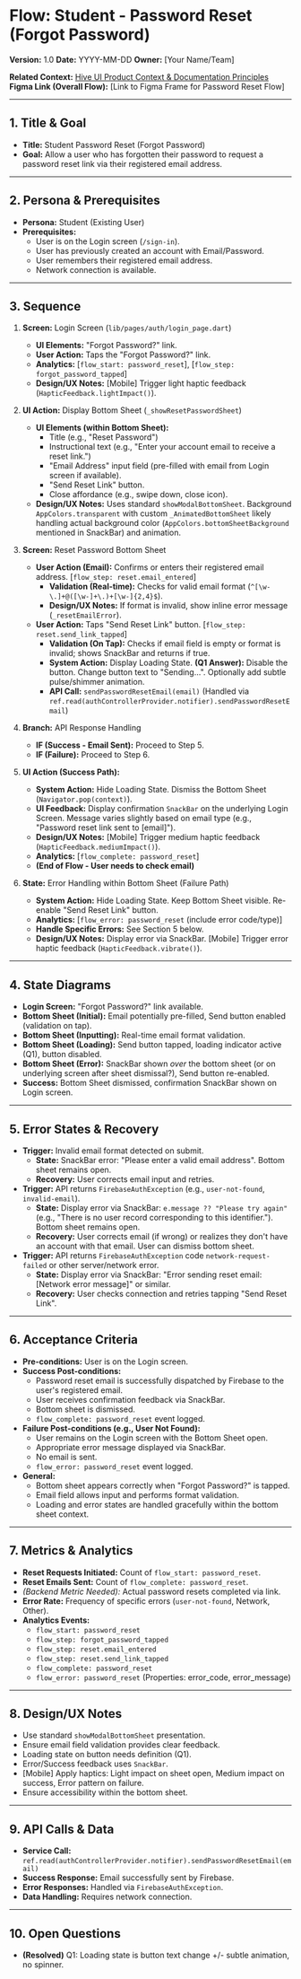 # Flow: Student - Password Reset (Forgot Password)

**Version:** 1.0
**Date:** YYYY-MM-DD
**Owner:** [Your Name/Team]

**Related Context:** [Hive UI Product Context & Documentation Principles](../../product_context.md)
**Figma Link (Overall Flow):** [Link to Figma Frame for Password Reset Flow]

---

## 1. Title & Goal

*   **Title:** Student Password Reset (Forgot Password)
*   **Goal:** Allow a user who has forgotten their password to request a password reset link via their registered email address.

---

## 2. Persona & Prerequisites

*   **Persona:** Student (Existing User)
*   **Prerequisites:**
    *   User is on the Login screen (`/sign-in`).
    *   User has previously created an account with Email/Password.
    *   User remembers their registered email address.
    *   Network connection is available.

---

## 3. Sequence

1.  **Screen:** Login Screen (`lib/pages/auth/login_page.dart`)
    *   **UI Elements:** "Forgot Password?" link.
    *   **User Action:** Taps the "Forgot Password?" link.
    *   **Analytics:** [`flow_start: password_reset`], [`flow_step: forgot_password_tapped`]
    *   **Design/UX Notes:** [Mobile] Trigger light haptic feedback (`HapticFeedback.lightImpact()`).

2.  **UI Action:** Display Bottom Sheet (`_showResetPasswordSheet`)
    *   **UI Elements (within Bottom Sheet):**
        *   Title (e.g., "Reset Password")
        *   Instructional text (e.g., "Enter your account email to receive a reset link.")
        *   "Email Address" input field (pre-filled with email from Login screen if available).
        *   "Send Reset Link" button.
        *   Close affordance (e.g., swipe down, close icon).
    *   **Design/UX Notes:** Uses standard `showModalBottomSheet`. Background `AppColors.transparent` with custom `_AnimatedBottomSheet` likely handling actual background color (`AppColors.bottomSheetBackground` mentioned in SnackBar) and animation.

3.  **Screen:** Reset Password Bottom Sheet
    *   **User Action (Email):** Confirms or enters their registered email address. [`flow_step: reset.email_entered`]
        *   **Validation (Real-time):** Checks for valid email format (`^[\w-\.]+@([\w-]+\.)+[\w-]{2,4}$`).
        *   **Design/UX Notes:** If format is invalid, show inline error message (`_resetEmailError`).
    *   **User Action:** Taps "Send Reset Link" button. [`flow_step: reset.send_link_tapped`]
        *   **Validation (On Tap):** Checks if email field is empty or format is invalid; shows SnackBar and returns if true.
        *   **System Action:** Display Loading State. **(Q1 Answer):** Disable the button. Change button text to "Sending...". Optionally add subtle pulse/shimmer animation.
        *   **API Call:** `sendPasswordResetEmail(email)` (Handled via `ref.read(authControllerProvider.notifier).sendPasswordResetEmail`)

4.  **Branch:** API Response Handling
    *   **IF (Success - Email Sent):** Proceed to Step 5.
    *   **IF (Failure):** Proceed to Step 6.

5.  **UI Action (Success Path):**
    *   **System Action:** Hide Loading State. Dismiss the Bottom Sheet (`Navigator.pop(context)`).
    *   **UI Feedback:** Display confirmation `SnackBar` on the underlying Login Screen. Message varies slightly based on email type (e.g., "Password reset link sent to [email]").
    *   **Design/UX Notes:** [Mobile] Trigger medium haptic feedback (`HapticFeedback.mediumImpact()`).
    *   **Analytics:** [`flow_complete: password_reset`]
    *   **(End of Flow - User needs to check email)**

6.  **State:** Error Handling within Bottom Sheet (Failure Path)
    *   **System Action:** Hide Loading State. Keep Bottom Sheet visible. Re-enable "Send Reset Link" button.
    *   **Analytics:** [`flow_error: password_reset` (include error code/type)]
    *   **Handle Specific Errors:** See Section 5 below.
    *   **Design/UX Notes:** Display error via SnackBar. [Mobile] Trigger error haptic feedback (`HapticFeedback.vibrate()`).

---

## 4. State Diagrams

*   **Login Screen:** "Forgot Password?" link available.
*   **Bottom Sheet (Initial):** Email potentially pre-filled, Send button enabled (validation on tap).
*   **Bottom Sheet (Inputting):** Real-time email format validation.
*   **Bottom Sheet (Loading):** Send button tapped, loading indicator active (Q1), button disabled.
*   **Bottom Sheet (Error):** SnackBar shown *over* the bottom sheet (or on underlying screen after sheet dismissal?), Send button re-enabled.
*   **Success:** Bottom Sheet dismissed, confirmation SnackBar shown on Login screen.

---

## 5. Error States & Recovery

*   **Trigger:** Invalid email format detected on submit.
    *   **State:** SnackBar error: "Please enter a valid email address". Bottom sheet remains open.
    *   **Recovery:** User corrects email input and retries.
*   **Trigger:** API returns `FirebaseAuthException` (e.g., `user-not-found`, `invalid-email`).
    *   **State:** Display error via SnackBar: `e.message ?? "Please try again"` (e.g., "There is no user record corresponding to this identifier."). Bottom sheet remains open.
    *   **Recovery:** User corrects email (if wrong) or realizes they don't have an account with that email. User can dismiss bottom sheet.
*   **Trigger:** API returns `FirebaseAuthException` code `network-request-failed` or other server/network error.
    *   **State:** Display error via SnackBar: "Error sending reset email: [Network error message]" or similar.
    *   **Recovery:** User checks connection and retries tapping "Send Reset Link".

---

## 6. Acceptance Criteria

*   **Pre-conditions:** User is on the Login screen.
*   **Success Post-conditions:**
    *   Password reset email is successfully dispatched by Firebase to the user's registered email.
    *   User receives confirmation feedback via SnackBar.
    *   Bottom sheet is dismissed.
    *   `flow_complete: password_reset` event logged.
*   **Failure Post-conditions (e.g., User Not Found):**
    *   User remains on the Login screen with the Bottom Sheet open.
    *   Appropriate error message displayed via SnackBar.
    *   No email is sent.
    *   `flow_error: password_reset` event logged.
*   **General:**
    *   Bottom sheet appears correctly when "Forgot Password?" is tapped.
    *   Email field allows input and performs format validation.
    *   Loading and error states are handled gracefully within the bottom sheet context.

---

## 7. Metrics & Analytics

*   **Reset Requests Initiated:** Count of `flow_start: password_reset`.
*   **Reset Emails Sent:** Count of `flow_complete: password_reset`.
*   *(Backend Metric Needed):* Actual password resets completed via link.
*   **Error Rate:** Frequency of specific errors (`user-not-found`, Network, Other).
*   **Analytics Events:**
    *   `flow_start: password_reset`
    *   `flow_step: forgot_password_tapped`
    *   `flow_step: reset.email_entered`
    *   `flow_step: reset.send_link_tapped`
    *   `flow_complete: password_reset`
    *   `flow_error: password_reset` (Properties: error_code, error_message)

---

## 8. Design/UX Notes

*   Use standard `showModalBottomSheet` presentation.
*   Ensure email field validation provides clear feedback.
*   Loading state on button needs definition (Q1).
*   Error/Success feedback uses `SnackBar`.
*   [Mobile] Apply haptics: Light impact on sheet open, Medium impact on success, Error pattern on failure.
*   Ensure accessibility within the bottom sheet.

---

## 9. API Calls & Data

*   **Service Call:** `ref.read(authControllerProvider.notifier).sendPasswordResetEmail(email)`
*   **Success Response:** Email successfully sent by Firebase.
*   **Error Responses:** Handled via `FirebaseAuthException`.
*   **Data Handling:** Requires network connection.

---

## 10. Open Questions

*   **(Resolved)** Q1: Loading state is button text change +/- subtle animation, no spinner. 